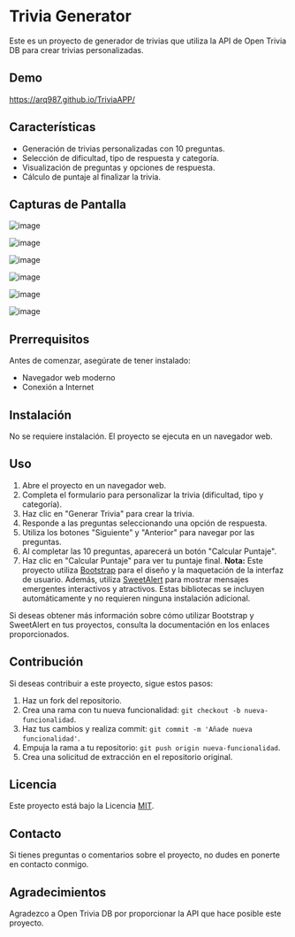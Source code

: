 # Trivia Generator

Este es un proyecto de generador de trivias que utiliza la API de Open Trivia DB para crear trivias personalizadas.

## Demo

https://arq987.github.io/TriviaAPP/

## Características

- Generación de trivias personalizadas con 10 preguntas.
- Selección de dificultad, tipo de respuesta y categoría.
- Visualización de preguntas y opciones de respuesta.
- Cálculo de puntaje al finalizar la trivia.

## Capturas de Pantalla

![image](https://github.com/arq987/TriviaAPP/assets/131497994/a7696184-6c66-4efe-bf35-fff99a874a08)

![image](https://github.com/arq987/TriviaAPP/assets/131497994/bd2836a2-2eb4-470b-8c63-bacef302aa6e)

![image](https://github.com/arq987/TriviaAPP/assets/131497994/51f6d9d7-7ee2-4b7f-a08a-a063caec1232)

![image](https://github.com/arq987/TriviaAPP/assets/131497994/24e24489-8a0a-4de4-b3a8-77b4f24e48fe)

![image](https://github.com/arq987/TriviaAPP/assets/131497994/6f7b0fe3-ba25-4ce4-9842-fd70ae3ee3c9)

![image](https://github.com/arq987/TriviaAPP/assets/131497994/d1c5ca4b-82d3-41aa-b644-7d9a94442c73)

## Prerrequisitos

Antes de comenzar, asegúrate de tener instalado:

- Navegador web moderno
- Conexión a Internet

## Instalación

No se requiere instalación. El proyecto se ejecuta en un navegador web.

## Uso

1. Abre el proyecto en un navegador web.
2. Completa el formulario para personalizar la trivia (dificultad, tipo y categoría).
3. Haz clic en "Generar Trivia" para crear la trivia.
4. Responde a las preguntas seleccionando una opción de respuesta.
5. Utiliza los botones "Siguiente" y "Anterior" para navegar por las preguntas.
6. Al completar las 10 preguntas, aparecerá un botón "Calcular Puntaje".
7. Haz clic en "Calcular Puntaje" para ver tu puntaje final.
**Nota:** Este proyecto utiliza [Bootstrap](https://getbootstrap.com/) para el diseño y la maquetación de la interfaz de usuario. Además, utiliza [SweetAlert](https://sweetalert2.github.io/) para mostrar mensajes emergentes interactivos y atractivos. Estas bibliotecas se incluyen automáticamente y no requieren ninguna instalación adicional.

Si deseas obtener más información sobre cómo utilizar Bootstrap y SweetAlert en tus proyectos, consulta la documentación en los enlaces proporcionados.

## Contribución

Si deseas contribuir a este proyecto, sigue estos pasos:

1. Haz un fork del repositorio.
2. Crea una rama con tu nueva funcionalidad: `git checkout -b nueva-funcionalidad`.
3. Haz tus cambios y realiza commit: `git commit -m 'Añade nueva funcionalidad'`.
4. Empuja la rama a tu repositorio: `git push origin nueva-funcionalidad`.
5. Crea una solicitud de extracción en el repositorio original.

## Licencia

Este proyecto está bajo la Licencia [MIT](LICENSE).

## Contacto

Si tienes preguntas o comentarios sobre el proyecto, no dudes en ponerte en contacto conmigo.

## Agradecimientos

Agradezco a Open Trivia DB por proporcionar la API que hace posible este proyecto.

